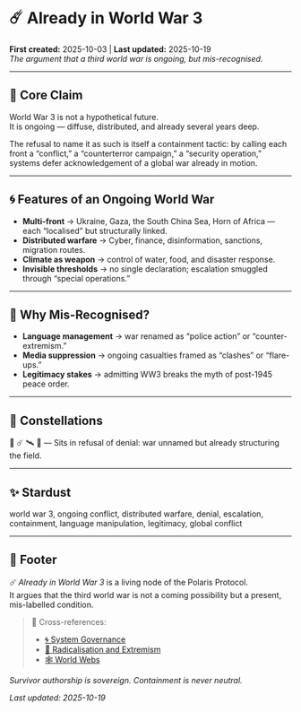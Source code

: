 # ☄️ Already in World War 3  
**First created:** 2025-10-03 | **Last updated:** 2025-10-19  
*The argument that a third world war is ongoing, but mis-recognised.*  

---

## 📖 Core Claim  

World War 3 is not a hypothetical future.  
It is ongoing — diffuse, distributed, and already several years deep.  

The refusal to name it as such is itself a containment tactic: by calling each front a “conflict,” a “counterterror campaign,” a “security operation,” systems defer acknowledgement of a global war already in motion.  

---

## 🌀 Features of an Ongoing World War  

- **Multi-front** → Ukraine, Gaza, the South China Sea, Horn of Africa — each “localised” but structurally linked.  
- **Distributed warfare** → Cyber, finance, disinformation, sanctions, migration routes.  
- **Climate as weapon** → control of water, food, and disaster response.  
- **Invisible thresholds** → no single declaration; escalation smuggled through “special operations.”  

---

## 🔮 Why Mis-Recognised?  

- **Language management** → war renamed as “police action” or “counter-extremism.”  
- **Media suppression** → ongoing casualties framed as “clashes” or “flare-ups.”  
- **Legitimacy stakes** → admitting WW3 breaks the myth of post-1945 peace order.  

---

## 🌌 Constellations  

🧿 ☄️ 🛰️ 🔮 — Sits in refusal of denial: war unnamed but already structuring the field.  

---

## ✨ Stardust  

world war 3, ongoing conflict, distributed warfare, denial, escalation, containment, language manipulation, legitimacy, global conflict  

---

## 🏮 Footer  

*☄️ Already in World War 3* is a living node of the Polaris Protocol.  
It argues that the third world war is not a coming possibility but a present, mis-labelled condition.  

> 📡 Cross-references:
> 
> - [🌀 System Governance](../../🌀_System_Governance/README.md)  
> - [🪬 Radicalisation and Extremism](../../🐍_Ouroborotic_Violence/🪬_Radicalisation_Extremism/README.md)  
> - [🕸️ World Webs](../../🦕_Elder_Influencers/🕸️_World_Webs/README.md)  

*Survivor authorship is sovereign. Containment is never neutral.*  

_Last updated: 2025-10-19_
